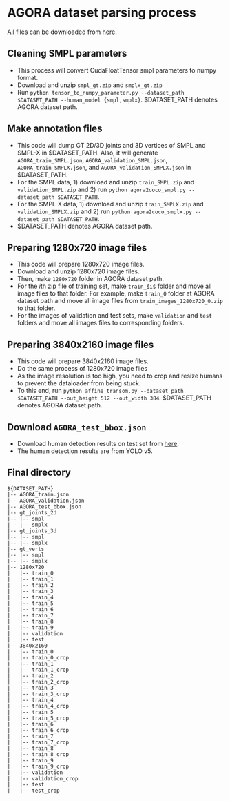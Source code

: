 # AGORA dataset parsing process

All files can be downloaded from [here](https://agora.is.tue.mpg.de/download.php).

## Cleaning SMPL parameters
* This process will convert CudaFloatTensor smpl parameters to numpy format.
* Download and unzip `smpl_gt.zip` and `smplx_gt.zip`
* Run `python tensor_to_numpy_parameter.py --dataset_path $DATASET_PATH --human_model {smpl,smplx}`. $DATASET_PATH denotes AGORA dataset path. 

## Make annotation files
* This code will dump GT 2D/3D joints and 3D vertices of SMPL and SMPL-X in $DATASET_PATH. Also, it will generate `AGORA_train_SMPL.json`, `AGORA_validation_SMPL.json`, `AGORA_train_SMPLX.json`, and `AGORA_validation_SMPLX.json` in $DATASET_PATH.
* For the SMPL data, 1) download and unzip  `train_SMPL.zip` and `validation_SMPL.zip` and 2) run  `python agora2coco_smpl.py --dataset_path $DATASET_PATH`.
* For the SMPL-X data, 1) download and unzip  `train_SMPLX.zip` and `validation_SMPLX.zip` and 2) run  `python agora2coco_smplx.py --dataset_path $DATASET_PATH`.
* $DATASET_PATH denotes AGORA dataset path. 

## Preparing 1280x720 image files
* This code will prepare 1280x720 image files.
* Download and unzip 1280x720 image files.
* Then, make `1280x720` folder in AGORA dataset path.
* For the $i$th zip file of training set, make `train_$i$` folder and move all image files to that folder. For example, make `train_0` folder at AGORA dataset path and move all image files from `train_images_1280x720_0.zip` to that folder.
* For the images of validation and test sets, make `validation` and `test` folders and move all images files to corresponding folders.

## Preparing 3840x2160 image files
* This code will prepare 3840x2160 image files.
* Do the same process of 1280x720 image files
* As the image resolution is too high, you need to crop and resize humans to prevent the dataloader from being stuck.
* To this end, run `python affine_transom.py --dataset_path $DATASET_PATH --out_height 512 --out_width 384`. $DATASET_PATH denotes AGORA dataset path. 

## Download `AGORA_test_bbox.json`
* Download human detection results on test set from [here](https://drive.google.com/file/d/1dGIMsX00xUIwlFTa1gtU9bTxbfTpMt9T/view?usp=share_link).
* The human detection results are from YOLO v5.

## Final directory
```
${DATASET_PATH}
|-- AGORA_train.json
|-- AGORA_validation.json
|-- AGORA_test_bbox.json
|-- gt_joints_2d
|-- |-- smpl
|-- |-- smplx
|-- gt_joints_3d
|-- |-- smpl
|-- |-- smplx
|-- gt_verts
|-- |-- smpl
|-- |-- smplx
|-- 1280x720
|   |-- train_0
|   |-- train_1
|   |-- train_2
|   |-- train_3
|   |-- train_4
|   |-- train_5
|   |-- train_6
|   |-- train_7
|   |-- train_8
|   |-- train_9
|   |-- validation
|   |-- test
|-- 3840x2160
|   |-- train_0
|   |-- train_0_crop
|   |-- train_1
|   |-- train_1_crop
|   |-- train_2
|   |-- train_2_crop
|   |-- train_3
|   |-- train_3_crop
|   |-- train_4
|   |-- train_4_crop
|   |-- train_5
|   |-- train_5_crop
|   |-- train_6
|   |-- train_6_crop
|   |-- train_7
|   |-- train_7_crop
|   |-- train_8
|   |-- train_8_crop
|   |-- train_9
|   |-- train_9_crop
|   |-- validation
|   |-- validation_crop
|   |-- test
|   |-- test_crop
```

